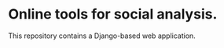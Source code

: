 Online tools for social analysis.
=====================================

This repository contains a Django-based web application.
